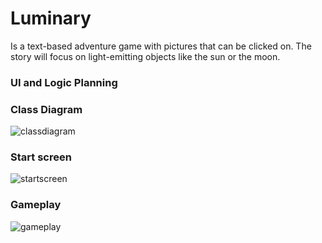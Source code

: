 # Luminary
Is a text-based adventure game with pictures that can be clicked on. The story will focus on light-emitting objects like the sun or the moon.
### UI and Logic Planning

### Class Diagram
![classdiagram]()
### Start screen
![startscreen]()
### Gameplay
![gameplay]()

